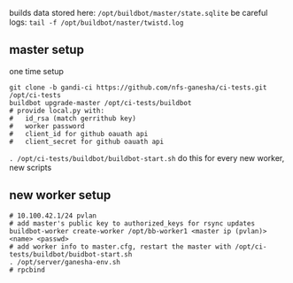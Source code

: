 builds data stored here: `/opt/buildbot/master/state.sqlite` be careful  
logs: `tail -f /opt/buildbot/naster/twistd.log`

## master setup

one time setup
```
git clone -b gandi-ci https://github.com/nfs-ganesha/ci-tests.git /opt/ci-tests
buildbot upgrade-master /opt/ci-tests/buildbot
# provide local.py with:
# 	id_rsa (match gerrithub key)
# 	worker password
# 	client_id for github oauath api
# 	client_secret for github oauath api
```

`. /opt/ci-tests/buildbot/buildbot-start.sh` do this for every new worker, new scripts

## new worker setup
```
# 10.100.42.1/24 pvlan
# add master's public key to authorized_keys for rsync updates
buildbot-worker create-worker /opt/bb-worker1 <master ip (pvlan)> <name> <passwd>
# add worker info to master.cfg, restart the master with /opt/ci-tests/buildbot/buidbot-start.sh
. /opt/server/ganesha-env.sh
# rpcbind
```
